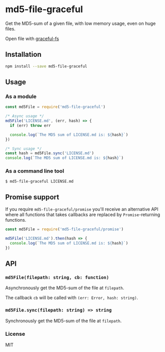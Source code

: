 # md5-file-graceful

Get the MD5-sum of a given file, with low memory usage, even on huge files.

Open file with [graceful-fs](https://github.com/isaacs/node-graceful-fs)

## Installation

```sh
npm install --save md5-file-graceful
```

## Usage

### As a module
```js
const md5File = require('md5-file-graceful')

/* Async usage */
md5File('LICENSE.md', (err, hash) => {
  if (err) throw err

  console.log(`The MD5 sum of LICENSE.md is: ${hash}`)
})

/* Sync usage */
const hash = md5File.sync('LICENSE.md')
console.log(`The MD5 sum of LICENSE.md is: ${hash}`)
```

### As a command line tool
```
$ md5-file-graceful LICENSE.md
```

## Promise support

If you require `md5-file-graceful/promise` you'll receive an alternative API where all
functions that takes callbacks are replaced by `Promise`-returning functions.

```js
const md5File = require('md5-file-graceful/promise')

md5File('LICENSE.md').then(hash => {
  console.log(`The MD5 sum of LICENSE.md is: ${hash}`)
})
```

## API

### `md5File(filepath: string, cb: function)`

Asynchronously get the MD5-sum of the file at `filepath`.

The callback `cb` will be called with `(err: Error, hash: string)`.

### `md5File.sync(filepath: string) => string`

Synchronously get the MD5-sum of the file at `filepath`.

### License

MIT
